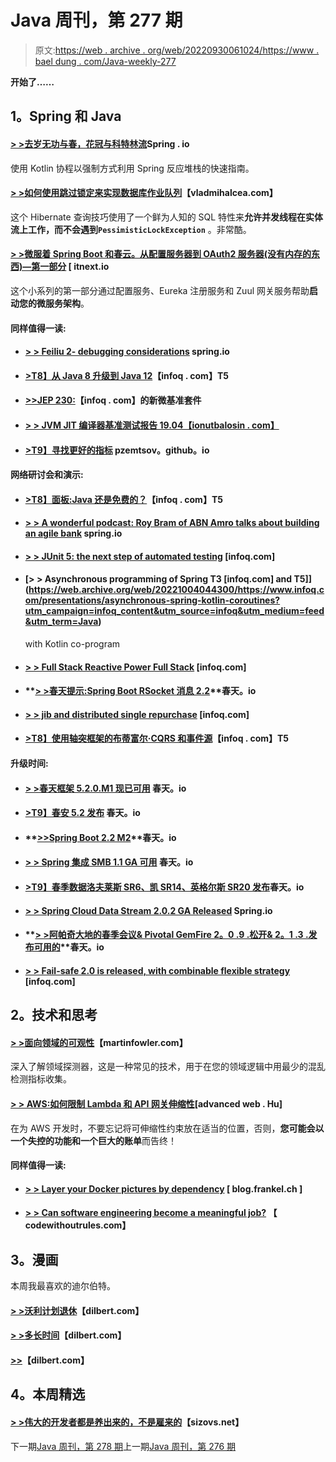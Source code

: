 # Java 周刊，第 277 期

> 原文:[https://web . archive . org/web/20220930061024/https://www . bael dung . com/Java-weekly-277](https://web.archive.org/web/20220930061024/https://www.baeldung.com/java-weekly-277)

**开始了……**

## **1。Spring 和 Java**

#### [**> >去岁无功与春，花冠与科特林流**](https://web.archive.org/web/20221004044300/https://spring.io/blog/2019/04/12/going-reactive-with-spring-coroutines-and-kotlin-flow)Spring . io

使用 Kotlin 协程以强制方式利用 Spring 反应堆栈的快速指南。

#### [**> >如何使用跳过锁定来实现数据库作业队列**](https://web.archive.org/web/20221004044300/https://vladmihalcea.com/database-job-queue-skip-locked/)【vladmihalcea.com】

这个 Hibernate 查询技巧使用了一个鲜为人知的 SQL 特性来**允许并发线程在实体流上工作，而不会遇到`PessimisticLockException`** 。非常酷。

#### [**> >微服着 Spring Boot 和春云。从配置服务器到 OAuth2 服务器(没有内存的东西)—第一部分**](https://web.archive.org/web/20221004044300/https://itnext.io/microservices-with-spring-boot-and-spring-cloud-16d2c056ba12) [ itnext.io

这个小系列的第一部分通过配置服务、Eureka 注册服务和 Zuul 网关服务帮助**启动您的微服务架构**。

#### **同样值得一读:**

*   #### [**> > Feiliu 2- debugging considerations**](https://web.archive.org/web/20221004044300/https://spring.io/blog/2019/04/16/flight-of-the-flux-2-debugging-caveats) spring.io

*   #### **[>T8】从 Java 8 升级到 Java 12](https://web.archive.org/web/20221004044300/https://www.infoq.com/articles/upgrading-java-8-to-12?utm_campaign=infoq_content&utm_source=infoq&utm_medium=feed&utm_term=Java)**【infoq . com】T5

*   #### **[>>JEP 230:](https://web.archive.org/web/20221004044300/https://www.infoq.com/news/2019/04/jep-230-microbenchmark-suite?utm_campaign=infoq_content&utm_source=infoq&utm_medium=feed&utm_term=Java)**【infoq . com】的新微基准套件

*   #### [**> > JVM JIT 编译器基准测试报告 19.04【ionutbalosin . com】**](https://web.archive.org/web/20221004044300/https://ionutbalosin.com/2019/04/jvm-jit-compilers-benchmarks-report-19-04/)

*   #### **[>T9】寻找更好的指标](https://web.archive.org/web/20221004044300/https://pzemtsov.github.io/2019/04/13/searching-for-better-indexof.html)** pzemtsov。github。io

#### **网络研讨会和演示:**

*   #### [**>T8】面板:Java 还是免费的？**](https://web.archive.org/web/20221004044300/https://www.infoq.com/presentations/panel-java-free?utm_campaign=infoq_content&utm_source=infoq&utm_medium=feed&utm_term=Java)【infoq . com】T5

*   #### **[> > A wonderful podcast: Roy Bram of ABN Amro talks about building an agile bank](https://web.archive.org/web/20221004044300/https://spring.io/blog/2019/04/11/a-bootiful-podcast-rabobank-s-roy-braam-on-building-an-agile-bank)** spring.io

*   #### **[> > JUnit 5: the next step of automated testing](https://web.archive.org/web/20221004044300/https://www.infoq.com/presentations/junit-5-automated-testing?utm_campaign=infoq_content&utm_source=infoq&utm_medium=feed&utm_term=Java)** [infoq.com]

*   #### [**> > Asynchronous programming of Spring** T3 [infoq.com] and T5]](https://web.archive.org/web/20221004044300/https://www.infoq.com/presentations/asynchronous-spring-kotlin-coroutines?utm_campaign=infoq_content&utm_source=infoq&utm_medium=feed&utm_term=Java)

    with Kotlin co-program
*   #### [**> > Full Stack Reactive Power Full Stack**](https://web.archive.org/web/20221004044300/https://www.infoq.com/presentations/reactive-spring-flux-react?utm_campaign=infoq_content&utm_source=infoq&utm_medium=feed&utm_term=Java) [infoq.com]

*   #### **[> >春天提示:Spring Boot RSocket 消息 2.2](https://web.archive.org/web/20221004044300/https://spring.io/blog/2019/04/15/spring-tips-rsocket-messaging-in-spring-boot-2-2)**春天。io

*   #### **[> > jib and distributed single repurchase](https://web.archive.org/web/20221004044300/https://www.infoq.com/presentations/spinnaker-distributed-monorepo?utm_campaign=infoq_content&utm_source=infoq&utm_medium=feed&utm_term=Java)** [infoq.com]

*   #### [**>T8】使用轴突框架的布蒂富尔·CQRS 和事件源**](https://web.archive.org/web/20221004044300/https://www.infoq.com/presentations/cqrs-event-spring-boot-axon?utm_campaign=infoq_content&utm_source=infoq&utm_medium=feed&utm_term=Java)【infoq . com】T5

#### **升级时间:**

*   #### **[> >春天框架 5.2.0.M1 现已可用](https://web.archive.org/web/20221004044300/https://spring.io/blog/2019/04/10/spring-framework-5-2-0-m1-available-now)** 春天。io

*   #### **[>T9】春安 5.2 发布](https://web.archive.org/web/20221004044300/https://spring.io/blog/2019/04/16/spring-security-5-2-0-m2-released)** 春天。io

*   #### **[>>Spring Boot 2.2 M2](https://web.archive.org/web/20221004044300/https://spring.io/blog/2019/04/16/spring-boot-2-2-m2)**春天。io

*   #### [**> > Spring 集成 SMB 1.1 GA 可用**](https://web.archive.org/web/20221004044300/https://spring.io/blog/2019/04/10/spring-integration-smb-1-1-ga-available) 春天。io

*   #### [**>T9】春季数据洛夫莱斯 SR6、凯 SR14、英格尔斯 SR20 发布**](https://web.archive.org/web/20221004044300/https://spring.io/blog/2019/04/10/spring-data-lovelace-sr6-kay-sr14-ingalls-sr20-released)春天。io

*   #### **[> > Spring Cloud Data Stream 2.0.2 GA Released](https://web.archive.org/web/20221004044300/https://spring.io/blog/2019/04/10/spring-cloud-data-flow-2-0-2-ga-released)** Spring.io

*   #### **[> >阿帕奇大地的春季会议& Pivotal GemFire 2。0 .9 .松开& 2。1 .3 .发布可用的](https://web.archive.org/web/20221004044300/https://spring.io/blog/2019/04/12/spring-session-for-apache-geode-pivotal-gemfire-2-0-9-release-2-1-3-release-available)**春天。io

*   #### **[> > Fail-safe 2.0 is released, with combinable flexible strategy](https://web.archive.org/web/20221004044300/https://www.infoq.com/news/2019/04/failsafe2-released?utm_campaign=infoq_content&utm_source=infoq&utm_medium=feed&utm_term=Java)** [infoq.com]

## **2。技术和思考**

#### [**> >面向领域的可观性**](https://web.archive.org/web/20221004044300/https://martinfowler.com/articles/domain-oriented-observability.html)【martinfowler.com】

深入了解领域探测器，这是一种常见的技术，用于在您的领域逻辑中用最少的混乱检测指标收集。

#### **[> > AWS:如何限制 Lambda 和 API 网关伸缩性](https://web.archive.org/web/20221004044300/https://advancedweb.hu/2019/04/10/limiting_lambda/)**[advanced web . Hu]

在为 AWS 开发时，不要忘记将可伸缩性约束放在适当的位置，否则，**您可能会以一个失控的功能和一个巨大的账单**而告终！

#### **同样值得一读:**

*   #### [**> > Layer your Docker pictures by dependency**](https://web.archive.org/web/20221004044300/https://blog.frankel.ch/layering-docker-images-dependencies/) [ blog.frankel.ch ]

*   #### [**> > Can software engineering become a meaningful job?**](https://web.archive.org/web/20221004044300/https://codewithoutrules.com/2019/04/12/meaningful-programming-work/) 【 codewithoutrules.com】

## **3。漫画**

本周我最喜欢的迪尔伯特。

#### [**> >沃利计划退休**](https://web.archive.org/web/20221004044300/https://dilbert.com/strip/2019-04-14)【dilbert.com】

#### [**> >多长时间**](https://web.archive.org/web/20221004044300/https://dilbert.com/strip/2019-04-12)【dilbert.com】

#### [**>>**](https://web.archive.org/web/20221004044300/https://dilbert.com/strip/2019-04-09)【dilbert.com】

## **4。本周精选**

#### **[> >伟大的开发者都是养出来的，不是雇来的](https://web.archive.org/web/20221004044300/https://sizovs.net/2019/04/10/the-best-developers-are-raised-not-hired/)**【sizovs.net】

下一期[Java 周刊，第 278 期](/web/20221004044300/https://www.baeldung.com/java-weekly-278)上一期[Java 周刊，第 276 期](/web/20221004044300/https://www.baeldung.com/java-weekly-276)